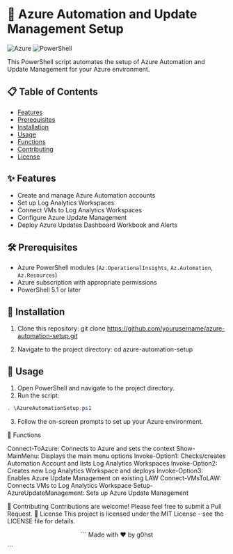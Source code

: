 # 🤖 Azure Automation and Update Management Setup

![Azure](https://img.shields.io/badge/azure-%230072C6.svg?style=for-the-badge&logo=microsoftazure&logoColor=white)
![PowerShell](https://img.shields.io/badge/PowerShell-%235391FE.svg?style=for-the-badge&logo=powershell&logoColor=white)

This PowerShell script automates the setup of Azure Automation and Update Management for your Azure environment.

## 📋 Table of Contents

- [Features](#-features)
- [Prerequisites](#-prerequisites)
- [Installation](#-installation)
- [Usage](#-usage)
- [Functions](#-functions)
- [Contributing](#-contributing)
- [License](#-license)

## ✨ Features

- Create and manage Azure Automation accounts
- Set up Log Analytics Workspaces
- Connect VMs to Log Analytics Workspaces
- Configure Azure Update Management
- Deploy Azure Updates Dashboard Workbook and Alerts

## 🛠 Prerequisites

- Azure PowerShell modules (`Az.OperationalInsights`, `Az.Automation`, `Az.Resources`)
- Azure subscription with appropriate permissions
- PowerShell 5.1 or later

## 💾 Installation

1. Clone this repository:
git clone https://github.com/yourusername/azure-automation-setup.git

2. Navigate to the project directory:
cd azure-automation-setup

## 🚀 Usage

1. Open PowerShell and navigate to the project directory.
2. Run the script:
```powershell
. \AzureAutomationSetup.ps1
```
3. Follow the on-screen prompts to set up your Azure environment.

🔧 Functions

Connect-ToAzure: Connects to Azure and sets the context
Show-MainMenu: Displays the main menu options
Invoke-Option1: Checks/creates Automation Account and lists Log Analytics Workspaces
Invoke-Option2: Creates new Log Analytics Workspace and deploys
Invoke-Option3: Enables Azure Update Management on existing LAW
Connect-VMsToLAW: Connects VMs to Log Analytics Workspace
Setup-AzureUpdateManagement: Sets up Azure Update Management

👥 Contributing
Contributions are welcome! Please feel free to submit a Pull Request.
📄 License
This project is licensed under the MIT License - see the LICENSE file for details.

<p align="center">```
  Made with ❤️ by g0hst
</p>
```
